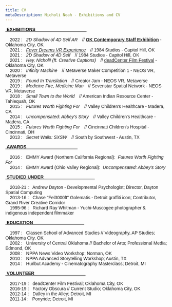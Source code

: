 ```yaml
---
title: CV
metaDescription: Nicholi Noah - Exhibitions and CV
---
```


<div class="row">
		<div class="col-md-12">
		  <p style="font-family:arial"><b><u>&nbsp;EXHIBITIONS &nbsp;&nbsp;&nbsp;&nbsp;&nbsp;&nbsp;&nbsp;&nbsp;&nbsp;&nbsp;&nbsp;&nbsp;&nbsp;&nbsp;&nbsp;&nbsp;&nbsp;&nbsp;&nbsp;&nbsp;&nbsp;&nbsp;&nbsp;&nbsp;&nbsp;&nbsp;&nbsp;&nbsp;&nbsp;&nbsp;&nbsp;&nbsp;&nbsp;&nbsp;&nbsp;&nbsp;&nbsp;&nbsp;&nbsp;&nbsp;</u></b></br></br>
		  &emsp;2022 : &nbsp; <i>2D Shadow of 4D Self AR</i>&emsp;// <b><a href="https://www.mutualart.com/Exhibition/art_work_2022--The-Oklahoma-Contemporary/7F63C89433B1D706" target="_blank">OK Contemporary Staff Exhibition</b></a> - Oklahoma City, OK</br>
		  &emsp;2021 : &nbsp; <i><a href="https://www.kosu.org/community-calendar/event/fever-dreams-the-remedy-to-your-reality" target="_blank">Fever Dreams VR Experience</a></i>&emsp;// 1984 Studios - Capitol Hill, OK</br>
		  &emsp;2021 : &nbsp; <i>2D Shadow of 4D Self</i>&emsp;// 1984 Studios - Capitol Hill, OK</br>
		  &emsp;2021 : &nbsp; <i>Hey, Nicholi! (ft. Creative Captions)</i>&emsp;// <a href="https://deadcenterff2021.eventive.org/films/60a67d0d2c68fa0029899160" target="_blank">deadCenter Film Festival</a> - Oklahoma City, OK</br>
		  &emsp;2020 : &nbsp; <i>Infinity Machine</i>&emsp;// Metaverse Maker Competition 1 - NEOS VR, Metaverse</br>
		  &emsp;2019 : &nbsp; <i>Found In Translation</i>&emsp;// Creator Jam - NEOS VR, Metaverse</br>
		  &emsp;2019 : &nbsp; <i>Medicine Fire, Medicine Man</i>&emsp;// Sevenstar Spatial Network - NEOS VR, Metaverse</br>
		  &emsp;2018 : &nbsp; <i>Small Town to the World</i>&emsp;// American Indian Resource Center - Tahlequah, OK</br>
		  &emsp;2015 : &nbsp; <i>Futures Worth Fighting For</i>&emsp;// Valley Children's Healthcare - Madera, CA</br>
		  &emsp;2014 : &nbsp; <i>Uncompensated: Abbey's Story</i>&emsp;// Valley Children's Healthcare - Madera, CA</br>
		  &emsp;2015 : &nbsp; <i>Futures Worth Fighting For</i>&emsp;// Cincinnati Children's Hospital - Cincinnati, OH</br>
		  &emsp;2013 : &nbsp; <i>Secret Walls: SXSW</i>&emsp;// South by Southwest - Austin, TX</br></p>
		</div>
	  </div>

<div class="row">
		<div class="col-md-12">
		  <p style="font-family:arial"><b><u>&nbsp;AWARDS &nbsp;&nbsp;&nbsp;&nbsp;&nbsp;&nbsp;&nbsp;&nbsp;&nbsp;&nbsp;&nbsp;&nbsp;&nbsp;&nbsp;&nbsp;&nbsp;&nbsp;&nbsp;&nbsp;&nbsp;&nbsp;&nbsp;&nbsp;&nbsp;&nbsp;&nbsp;&nbsp;&nbsp;&nbsp;&nbsp;&nbsp;&nbsp;&nbsp;&nbsp;&nbsp;&nbsp;&nbsp;&nbsp;&nbsp;&nbsp;</u></b></br></br>
		  &emsp;2016 : &nbsp; EMMY Award (Northern California Regional):&nbsp;&nbsp;<i>Futures Worth Fighting For</i></br>
		  &emsp;2014 : &nbsp; EMMY Award (Ohio Valley Regional):&nbsp;&nbsp;<i>Uncompensated: Abbey's Story</i></br>
		  </div>
	  </div>

<div class="row">
		<div class="col-md-12">
		  <p style="font-family:arial"><b><u>&nbsp;STUDIED UNDER &nbsp;&nbsp;&nbsp;&nbsp;&nbsp;&nbsp;&nbsp;&nbsp;&nbsp;&nbsp;&nbsp;&nbsp;&nbsp;&nbsp;&nbsp;&nbsp;&nbsp;&nbsp;&nbsp;&nbsp;&nbsp;&nbsp;&nbsp;&nbsp;&nbsp;&nbsp;&nbsp;&nbsp;&nbsp;&nbsp;&nbsp;&nbsp;&nbsp;&nbsp;&nbsp;&nbsp;&nbsp;&nbsp;&nbsp;&nbsp;</u></b></br></br>
		  &emsp;2018-21 : &nbsp; Andrew Dayton - Developmental Psychologist; Director, Dayton Spatial Computing</br>
		  &emsp;2013-16 : &nbsp; Chase "Fel3000ft" Golematis - Detroit graffiti icon; Contributor, Grand River Creative Corridor</br>
		  &emsp;1995-96 : &nbsp; Richard Ray Whitman - Yuchi-Muscogee photographer & indigenous independent filmmaker</br>
		  </div>
	  </div>

<div class="row">
		<div class="col-md-12">
		  <p style="font-family:arial"><b><u>&nbsp;EDUCATION &nbsp;&nbsp;&nbsp;&nbsp;&nbsp;&nbsp;&nbsp;&nbsp;&nbsp;&nbsp;&nbsp;&nbsp;&nbsp;&nbsp;&nbsp;&nbsp;&nbsp;&nbsp;&nbsp;&nbsp;&nbsp;&nbsp;&nbsp;&nbsp;&nbsp;&nbsp;&nbsp;&nbsp;&nbsp;&nbsp;&nbsp;&nbsp;&nbsp;&nbsp;&nbsp;&nbsp;&nbsp;&nbsp;&nbsp;&nbsp;</u></b></br></br>
		  &emsp;1997 : &nbsp; Classen School of Advanced Studies // Videography, AP Studies; Oklahoma City, OK</br>
		  &emsp;2002 : &nbsp; University of Central Oklahoma // Bachelor of Arts; Professional Media; Edmond, OK</br>
		  &emsp;2008 : &nbsp; NPPA News Video Workshop; Norman, OK</br>
		  &emsp;2010 : &nbsp; NPPA Advanced Storytelling Workshop; Austin, TX</br>
		  &emsp;2014 : &nbsp; Hurlbut Academy - Cinematography Masterclass; Detroit, MI</br>
		  </div>
	  </div>

<div class="row">
		<div class="col-md-12">
		  <p style="font-family:arial"><b><u>&nbsp;VOLUNTEER &nbsp;&nbsp;&nbsp;&nbsp;&nbsp;&nbsp;&nbsp;&nbsp;&nbsp;&nbsp;&nbsp;&nbsp;&nbsp;&nbsp;&nbsp;&nbsp;&nbsp;&nbsp;&nbsp;&nbsp;&nbsp;&nbsp;&nbsp;&nbsp;&nbsp;&nbsp;&nbsp;&nbsp;&nbsp;&nbsp;&nbsp;&nbsp;&nbsp;&nbsp;&nbsp;&nbsp;&nbsp;&nbsp;&nbsp;&nbsp;</u></b></br></br>
		  &emsp;2017-19 : &nbsp; deadCenter Film Festival; Oklahoma City, OK</br>
		  &emsp;2016-19 : &nbsp; Factory Obscura // Current Studio; Oklahoma City, OK</br>
		  &emsp;2012-14 : &nbsp; Dalley in the Alley; Detroit, MI</br>
		  &emsp;2011-14 : &nbsp; Ponyride; Detroit, MI</br>
		  </div>
	  </div>